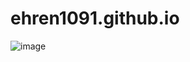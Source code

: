 # ehren1091.github.io

![image](https://github.com/user-attachments/assets/07917109-a840-4487-b9e7-08c3046d044b)
